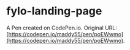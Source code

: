 # fylo-landing-page

A Pen created on CodePen.io. Original URL: [https://codepen.io/maddy55/pen/poEWwmo](https://codepen.io/maddy55/pen/poEWwmo).


